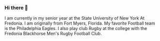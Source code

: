 ### Hi there 👋
I am currently in my senior year at the State University of New York At Fredonia. I am originally from Fort Myers, Florida. My favorite Football team is the Philadelphia Eagles. I also play club Rugby at the college with the Fredonia Blackhorse Men's Rugby Football Club.
